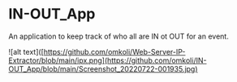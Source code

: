 # IN-OUT_App
An application to keep track of who all are IN ot OUT for an event.

![alt text]([https://github.com/omkoli/Web-Server-IP-Extractor/blob/main/ipx.png](https://github.com/omkoli/IN-OUT_App/blob/main/Screenshot_20220722-001935.jpg)

